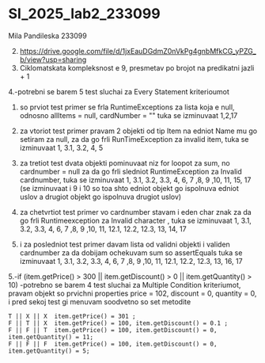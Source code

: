 # SI_2025_lab2_233099
Mila Pandileska 233099

2. https://drive.google.com/file/d/1jxEauDGdmZ0nVkPg4gnbMfkCG_yPZG_b/view?usp=sharing
3. Ciklomatskata kompleksnost e 9, presmetav po brojot na predikatni jazli + 1


4.-potrebni se barem 5 test sluchai za Every Statement kriterioumot
  1. so prviot test primer se frla RuntimeExceptions za lista koja e null, odnosno allItems = null, cardNumber = ""
  tuka se izminuvaat 1,2,17

  2. za vtoriot test primer pravam 2 objekti od tip Item na edniot Name mu go setiram za null, za da go frli RunTimeException za invalid item,
  tuka se izminuvaat 1, 3.1, 3.2, 4, 5

  3. za tretiot test dvata objekti pominuvaat niz for loopot za sum, no cardnumber = null za da go frli sledniot RuntimeException za Invalid cardnumber,
  tuka se izminuvaat 1, 3.1, 3.2, 3.3, 4, 6, 7 ,8, 9 ,10, 11, 15, 17
     (se izminuvaat i 9 i 10 so toa shto edniot objekt go ispolnuva edniot uslov a drugiot objekt go ispolnuva drugiot uslov)

  4. za chetvrtiot test primer vo cardnumber stavam i eden char znak za da go frli Runtimeexception za Invalid character ,
    tuka se izminuvaat 1, 3.1, 3.2, 3.3, 4, 6, 7 ,8, 9 ,10, 11, 12.1, 12.2, 12.3, 13, 14, 17

  5. i za posledniot test primer davam lista od validni objekti i validen cardnumber za da dobijam ochekuvam sum so assertEquals
    tuka se izminuvaat  1, 3.1, 3.2, 3.3, 4, 6, 7 ,8, 9 ,10, 11, 12.1, 12.2, 12.3, 13, 16, 17


5.-if (item.getPrice() > 300 || item.getDiscount() > 0 || item.getQuantity() > 10) 
   -potrebno se barem 4 test sluchai za Multiple Condition kriteriumot,
  pravam objekt so prvichni properties price = 102, discount = 0, quantity = 0, i pred sekoj test gi menuvam soodvetno so set metodite



    T || X || X  item.getPrice() = 301 ;
    F || T || X  item.getPrice() = 100, item.getDiscount() = 0.1 ;
    F || F || T  item.getPrice() = 100, item.getDiscount() = 0,  item.getQuantity() = 11;
    F || F || F  item.getPrice() = 100, item.getDiscount() = 0,  item.getQuantity() = 5;

  
